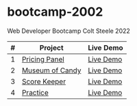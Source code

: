 # bootcamp-2002
Web Developer Bootcamp Colt Steele 2022


<table>
<thead>
  <tr>
    <th>#</th>
    <th>Project</th>
    <th>Live Demo</th>
  </tr>
</thead>
<tbody>
  <tr>
    <td>1</td>
    <td><a href="https://github.com/Heracles404/bootcamp-2022/tree/main/pricing-panel" target="_blank" rel="noopener noreferrer">Pricing Panel</a></td>
    <td><a href="https://heracles404.github.io/bootcamp-2022/pricing-panel/" target="_blank" rel="noopener noreferrer">Live Demo</a></td>
  </tr>
  <tr>
    <td>2</td>
    <td><a href="https://github.com/Heracles404/bootcamp-2022/tree/main/museum-of-candy" target="_blank" rel="noopener noreferrer">Museum of Candy</a></td>
    <td><a href="https://heracles404.github.io/bootcamp-2022/museum-of-candy/" target="_blank" rel="noopener noreferrer">Live Demo</a></td>
  </tr>
  <tr>
    <td>3</td>
    <td><a href="https://github.com/Heracles404/bootcamp-2022/tree/main/score-keeper" target="_blank" rel="noopener noreferrer">Score Keeper</a></td>
    <td><a href="https://heracles404.github.io/bootcamp-2022/score-keeper/" target="_blank" rel="noopener noreferrer">Live Demo</a></td>
  </tr>
  <tr>
    <td>4</td>
    <td><a href="https://github.com/Heracles404/bootcamp-2022/tree/main/00-practice" target="_blank" rel="noopener noreferrer">Practice</a></td>
    <td><a href="https://heracles404.github.io/bootcamp-2022/00-practice/" target="_blank" rel="noopener noreferrer">Live Demo</a></td>
  </tr>
</tbody>
</table>
